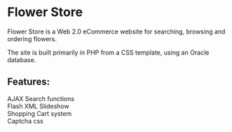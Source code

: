 Flower Store
=========

Flower Store is a Web 2.0 eCommerce website for searching, browsing and ordering flowers.

The site is built primarily in PHP from a CSS template, using an Oracle database.  

Features:
--------


AJAX Search functions  
Flash XML Slideshow  
Shopping Cart system  
Captcha
css

